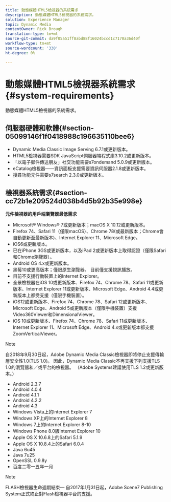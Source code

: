 ```yaml
---
title: 動態媒體HTML5檢視器的系統需求
description: 動態媒體HTML5檢視器的系統需求。
solution: Experience Manager
topic: Dynamic Media
contentOwner: Rick Brough
translation-type: tm+mt
source-git-commit: da9f05a51ff8abd88f16024bccd1c7170a36d40f
workflow-type: tm+mt
source-wordcount: '330'
ht-degree: 0%

---
```



# 動態媒體HTML5檢視器系統需求{#system-requirements}

動態媒體HTML5檢視器的系統需求。

<!-- Updated January 13, 2021 from https://wiki.corp.adobe.com/pages/viewpage.action?spaceKey=scene7qa&title=s7Viewers%2C+S7SDK%2C+S7OnDemand+Release+Notes - Contact is Sasha -->

## 伺服器硬體和軟體{#section-05099146f1f0418988c196635110bee6}

* Dynamic Media Classic Image Serving 6.7.1或更新版本。
* HTML5檢視器需要SDK JavaScript伺服器端程式庫3.10.2或更新版本。
* 「以電子郵件傳送朋友」社交功能需要s7ondemand 5.0.9或更新版本。
* eCatalog檢視器——資訊面板支援需要資訊伺服器2.1.8或更新版本。
* 搜尋功能元件需要s7search 2.3.0或更新版本。

## 檢視器系統需求{#section-cc72b1e209524d038b4d5b92b35e998e}

**元件檢視器的用戶端瀏覽器最低需求**

* Microsoft® Windows® 7或更新版本；macOS X 10.12或更新版本。
* Firefox 74、Safari 11（僅限macOS）、Chrome 78(或最新版本；Chrome會自動更新至最新版本)、Internet Explorer 11、Microsoft Edge。
* iOS6或更新版本。
* 已在iPhone 3GS或更新版本，以及iPad 2或更新版本上取得認證（僅限Safari和Chrome瀏覽器）。
* Android OS 4.x或更新版本。
* 黑莓10或更高版本；僅限原生瀏覽器。 目前僅支援視訊播放。
* 目前不支援行動裝置上的Internet Explorer。
* 全景檢視器在iOS 10或更新版本、Firefox 74、Chrome 78、Safari 11或更新版本、Internet Explorer 11或更新版本、Microsoft Edge、Android 4.4或更新版本上都受支援（僅限手機裝置）。
* iOS12或更新版本、Firefox 74、Chrome 78、Safari 12或更新版本、Microsoft Edge、Android 5或更新版本（僅限手機裝置）支援Video360Viewer和DimensionalViewer。
* iOS 10或更新版本、Firefox 74、Chrome 78、Safari 11或更新版本、Internet Explorer 11、Microsoft Edge、Android 4.x或更新版本都支援ZoomVerticalViewer。

>[!NOTE]
>
>自2018年9月30日起，Adobe Dynamic Media Classic檢視器即將停止支援傳輸層安全性1.0(TLS 1.0)。 因此，Dynamic Media Classic不再支援下列支援TLS 1.0的瀏覽器和／或平台的檢視器。 （Adobe Systems建議使用TLS 1.2或更新版本。）

* Android 2.3.7
* Android 4.0.4
* Android 4.1.1
* Android 4.2.2
* Android 4.3
* Windows Vista上的Internet Explorer 7
* Windows XP上的Internet Explorer 8
* Windows 7上的Internet Explorer 8-10
* Windows Phone 8.0版Internet Explorer 10
* Apple OS X 10.6.8上的Safari 5.1.9
* Apple OS X 10.8.4上的Safari 6.0.4
* Java 6u45
* Java 7u25
* OpenSSL 0.9.8y
* 百度二零一五年一月

>[!NOTE]
>
>FLASH檢視器生命週期結束— 自2017年1月31日起，Adobe Scene7 Publishing System正式終止對Flash檢視器平台的支援。
